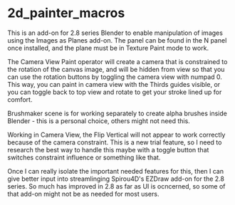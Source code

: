 # 2d_painter_macros
This is an add-on for 2.8 series Blender to enable manipulation of images using the Images as Planes add-on.
The panel can be found in the N panel once installed, and the plane must be in Texture Paint mode to work.

The Camera View Paint operator will create a camera that is constrained to the rotation of the canvas image, and will be hidden from view so that you can use the rotation buttons by toggling the camera view with numpad 0. This way, you can paint in camera view with the Thirds guides visible, or you can toggle back to top view and rotate to get your stroke lined up for comfort.

Brushmaker scene is for working separately to create alpha brushes inside Blender - this is a personal choice, others might not need this.

Working in Camera View, the Flip Vertical will not appear to work correctly because of the camera constraint. This is a new trial feature, so I need to research the best way to handle this maybe with a toggle button that switches constraint influence or something like that.

Once I can really isolate the important needed features for this, then I can give better input into streamlinging Spirou4D's EZDraw add-on for the 2.8 series. So much has improved in 2.8 as far as UI is ocncerned, so some of that add-on might not be as needed for most users.

